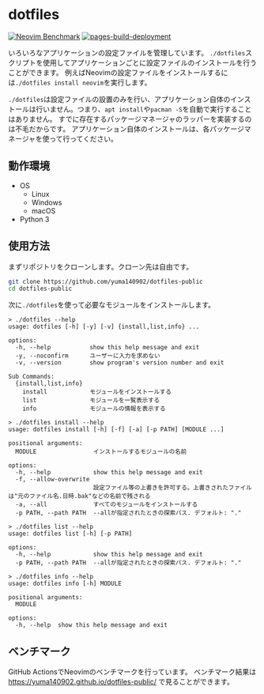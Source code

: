# dotfiles

[![Neovim Benchmark](https://github.com/yuma140902/dotfiles-public/actions/workflows/nvim_bench.yml/badge.svg)](https://github.com/yuma140902/dotfiles-public/actions/workflows/nvim_bench.yml)
[![pages-build-deployment](https://github.com/yuma140902/dotfiles-public/actions/workflows/pages/pages-build-deployment/badge.svg)](https://github.com/yuma140902/dotfiles-public/actions/workflows/pages/pages-build-deployment)

いろいろなアプリケーションの設定ファイルを管理しています。
`./dotfiles`スクリプトを使用してアプリケーションごとに設定ファイルのインストールを行うことができます。
例えばNeovimの設定ファイルをインストールするには`./dotfiles install neovim`を実行します。

`./dotfiles`は設定ファイルの設置のみを行い、アプリケーション自体のインストールは行いません。つまり、`apt install`や`pacman -S`を自動で実行することはありません。
すでに存在するパッケージマネージャのラッパーを実装するのは不毛だからです。
アプリケーション自体のインストールは、各パッケージマネージャを使って行ってください。

## 動作環境

- OS
  - Linux
  - Windows
  - macOS
- Python 3

## 使用方法

まずリポジトリをクローンします。クローン先は自由です。

```sh
git clone https://github.com/yuma140902/dotfiles-public
cd dotfiles-public
```

次に`./dotfiles`を使って必要なモジュールをインストールします。

```
> ./dotfiles --help
usage: dotfiles [-h] [-y] [-v] {install,list,info} ...

options:
  -h, --help           show this help message and exit
  -y, --noconfirm      ユーザーに入力を求めない
  -v, --version        show program's version number and exit

Sub Commands:
  {install,list,info}
    install            モジュールをインストールする
    list               モジュールを一覧表示する
    info               モジュールの情報を表示する

> ./dotfiles install --help
usage: dotfiles install [-h] [-f] [-a] [-p PATH] [MODULE ...]

positional arguments:
  MODULE                インストールするモジュールの名前

options:
  -h, --help            show this help message and exit
  -f, --allow-overwrite
                        設定ファイル等の上書きを許可する。上書きされたファイルは"元のファイル名.日時.bak"などの名前で残される
  -a, --all             すべてのモジュールをインストールする
  -p PATH, --path PATH  --allが指定されたときの探索パス. デフォルト: "."

> ./dotfiles list --help
usage: dotfiles list [-h] [-p PATH]

options:
  -h, --help            show this help message and exit
  -p PATH, --path PATH  --allが指定されたときの探索パス. デフォルト: "."

> ./dotfiles info --help
usage: dotfiles info [-h] MODULE

positional arguments:
  MODULE

options:
  -h, --help  show this help message and exit
```

## ベンチマーク

GitHub ActionsでNeovimのベンチマークを行っています。
ベンチマーク結果は <https://yuma140902.github.io/dotfiles-public/> で見ることができます。
